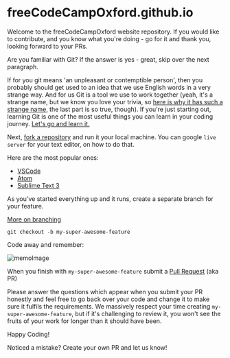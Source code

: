 # freeCodeCampOxford.github.io

Welcome to the freeCodeCampOxford website repository. If you would like to contribute, and you know what you're doing - go for it and thank you, looking forward to your PRs. 

Are you familiar with Git? If the answer is yes - great, skip over the next paragraph. 

If for you git means 'an unpleasant or contemptible person', then you probably should get used to an idea that we use English words in a very strange way. And for us Git is a tool we use to work together (yeah, it's a strange name, but we know you love your trivia, so 
[here is why it has such a strange name](https://www.quora.com/Why-is-Git-called-Git), the last part is so true, though). 
If you're just starting out, learning Git is one of the most useful things you can learn in your coding journey. [Let's go and learn it.](https://www.codecademy.com/learn/learn-git)


Next, [fork a repository](https://help.github.com/articles/fork-a-repo/) and run it your local machine. 
You can google ```live server``` for your text editor, on how to do that. 

Here are the most popular ones: 
 - [VSCode](https://marketplace.visualstudio.com/items?itemName=ritwickdey.LiveServer) 
 - [Atom](https://atom.io/packages/atom-live-server)
 - [Sublime Text 3](https://packagecontrol.io/packages/LiveReload)
 
As you've started everything up and it runs, create a separate branch for your feature. 

[More on branching](https://git-scm.com/book/en/v2/Git-Branching-Basic-Branching-and-Merging)
```
git checkout -b my-super-awesome-feature
```

Code away and remember:

![memoImage](http://assets.wildbit.com/beanstalk/blog/images/commit_early-blog.png)

When you finish with ```my-super-awesome-feature```
submit a [Pull Request](https://help.github.com/articles/creating-a-pull-request/) (aka PR)

Please answer the questions which appear when you submit your PR honestly and feel free to go back over your code and change it to make sure it fulfils the requirements. We massively respect your time creating ```my-super-awesome-feature```, but if it's challenging to review it, you won't see the fruits of your work for longer than it should have been. 

Happy Coding! 

Noticed a mistake? Create your own PR and let us know! 